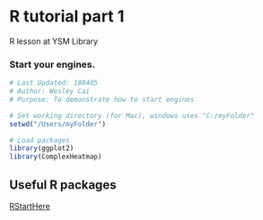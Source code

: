 # R tutorial part 1
R lesson at YSM Library

### Start your engines.
```r
# Last Updated: 180405
# Author: Wesley Cai
# Purpose: To demonstrate how to start engines

# Set working directory (for Mac), windows uses "C:/myFolder"
setwd("/Users/myFolder")

# Load packages
library(ggplot2)
library(ComplexHeatmap)

```

## Useful R packages

[RStartHere](https://github.com/rstudio/RStartHere)
